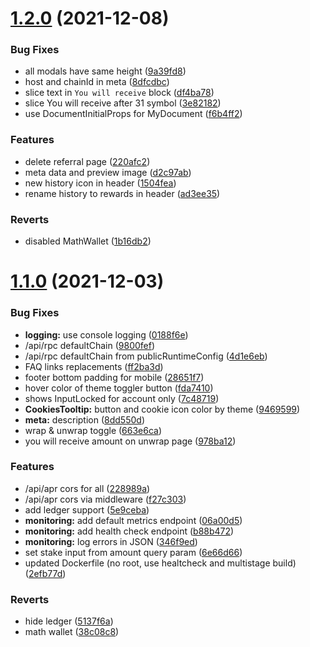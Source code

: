 # [1.2.0](https://github.com/lidofinance/staking-widget-ts/compare/1.1.0...1.2.0) (2021-12-08)


### Bug Fixes

* all modals have same height ([9a39fd8](https://github.com/lidofinance/staking-widget-ts/commit/9a39fd87960cf1cca3c8fce9e434c2a7b07f3c9f))
* host and chainId in meta ([8dfcdbc](https://github.com/lidofinance/staking-widget-ts/commit/8dfcdbcf7df5c15c36d3fcc49c91ac1e5987c887))
* slice text in `You will receive` block ([df4ba78](https://github.com/lidofinance/staking-widget-ts/commit/df4ba782ffb9dfd8d75bea18185acb02482d638c))
* slice You will receive after 31 symbol ([3e82182](https://github.com/lidofinance/staking-widget-ts/commit/3e82182662d658cbe89154d9277ae7e347f72d64))
* use DocumentInitialProps for MyDocument ([f6b4ff2](https://github.com/lidofinance/staking-widget-ts/commit/f6b4ff21c5f3a324d043bca347e737c655a3f1ee))


### Features

* delete referral page ([220afc2](https://github.com/lidofinance/staking-widget-ts/commit/220afc2a25b85be414ebe7163a1c919377b5181e))
* meta data and preview image ([d2c97ab](https://github.com/lidofinance/staking-widget-ts/commit/d2c97abdeec3786bc098bb20ccf074f16680a4ac))
* new history icon in header ([1504fea](https://github.com/lidofinance/staking-widget-ts/commit/1504fea68a284a96ea94bdcba2bb39a5ed10cfb2))
* rename history to rewards in header ([ad3ee35](https://github.com/lidofinance/staking-widget-ts/commit/ad3ee3561b47978f08016cad69ee853a2a36b054))


### Reverts

* disabled MathWallet ([1b16db2](https://github.com/lidofinance/staking-widget-ts/commit/1b16db2d9e93aec5835c50e1be5343885134be1f))



# [1.1.0](https://github.com/lidofinance/staking-widget-ts/compare/1.0.3...1.1.0) (2021-12-03)


### Bug Fixes

* **logging:** use console logging ([0188f6e](https://github.com/lidofinance/staking-widget-ts/commit/0188f6ec2ae31017b689e1eac6df8d3070929d7e))
* /api/rpc defaultChain ([9800fef](https://github.com/lidofinance/staking-widget-ts/commit/9800fefacb6300b44646272a628acb3f0baeb6b0))
* /api/rpc defaultChain from publicRuntimeConfig ([4d1e6eb](https://github.com/lidofinance/staking-widget-ts/commit/4d1e6ebf91693e518aeec4594c4c9e39e9968208))
* FAQ links replacements ([ff2ba3d](https://github.com/lidofinance/staking-widget-ts/commit/ff2ba3d16d2bec1f0c8bf1fe78e823f3a17785ce))
* footer bottom padding for mobile ([28651f7](https://github.com/lidofinance/staking-widget-ts/commit/28651f7f8e1aefcb883bfa359f1f12cf0f84b9dd))
* hover color of theme toggler button ([fda7410](https://github.com/lidofinance/staking-widget-ts/commit/fda7410df2cb8716cd3b57a6a5b5eb180b73b188))
* shows InputLocked for account only ([7c48719](https://github.com/lidofinance/staking-widget-ts/commit/7c48719301eb9cb0d35ff0392f76bb2e6f3b5a90))
* **CookiesTooltip:** button and cookie icon color by theme ([9469599](https://github.com/lidofinance/staking-widget-ts/commit/946959970b0225445e4194d24bac726d2f79b02e))
* **meta:** description ([8dd550d](https://github.com/lidofinance/staking-widget-ts/commit/8dd550d03986a38f29694a9b15874c9fc77d6188))
* wrap & unwrap toggle ([663e6ca](https://github.com/lidofinance/staking-widget-ts/commit/663e6ca023131d18d5a4128adc2f7ead74720db6))
* you will receive amount on unwrap page ([978ba12](https://github.com/lidofinance/staking-widget-ts/commit/978ba12b1174b9e0ea8eecdc4d017277cd9e6266))


### Features

* /api/apr cors for all ([228989a](https://github.com/lidofinance/staking-widget-ts/commit/228989aa573ae766ceb1848f38ce522482eb0256))
* /api/apr cors via middleware ([f27c303](https://github.com/lidofinance/staking-widget-ts/commit/f27c3030ca13d9535f6ba42ab63466936ba9eacc))
* add ledger support ([5e9ceba](https://github.com/lidofinance/staking-widget-ts/commit/5e9ceba8139986052c0e9fbe109c506e75ba4dde))
* **monitoring:** add default metrics endpoint ([06a00d5](https://github.com/lidofinance/staking-widget-ts/commit/06a00d5528164ea7dc123a881b1c9c676e75a029))
* **monitoring:** add health check endpoint ([b88b472](https://github.com/lidofinance/staking-widget-ts/commit/b88b472bee066fdadcfa356256063d4404408298))
* **monitoring:** log errors in JSON ([346f9ed](https://github.com/lidofinance/staking-widget-ts/commit/346f9ed567160fef577702a29cc7a0db082feb0b))
* set stake input from amount query param ([6e66d66](https://github.com/lidofinance/staking-widget-ts/commit/6e66d663d92ff0a705848db3d980ab12beacf2c0))
* updated Dockerfile (no root, use healtcheck and multistage build) ([2efb77d](https://github.com/lidofinance/staking-widget-ts/commit/2efb77df8b7265db212eb8efa2e1003a6b88056a))


### Reverts

* hide ledger ([5137f6a](https://github.com/lidofinance/staking-widget-ts/commit/5137f6a724cfab1cebf1dfccdb58f848f5169c4c))
* math wallet ([38c08c8](https://github.com/lidofinance/staking-widget-ts/commit/38c08c82e57ac7a10e88f42212143d1cb556dd0c))



